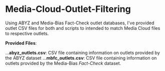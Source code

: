 # Media-Cloud-Outlet-Filtering
Using ABYZ and Media-Bias Fact-Check outlet databases, I've provided outlet CSV files for both and scripts to intended to match Media Cloud files to respective outlets.  


__Provided Files__:


...**abyz_outlets.csv**: CSV file containing information on outlets provided by the ABYZ dataset
...**mbfc_outlets.csv**: CSV file containing information on outlets provided by the Media-Bias _Fact-Check_ dataset.

